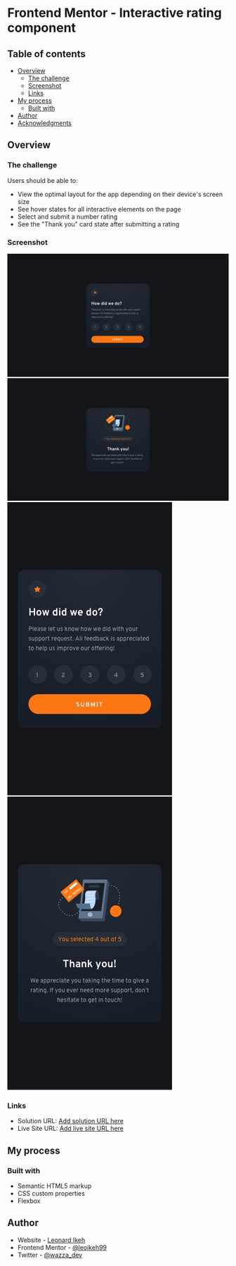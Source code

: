 # Frontend Mentor - Interactive rating component

## Table of contents

- [Overview](#overview)
  - [The challenge](#the-challenge)
  - [Screenshot](#screenshot)
  - [Links](#links)
- [My process](#my-process)
  - [Built with](#built-with)
- [Author](#author)
- [Acknowledgments](#acknowledgments)

## Overview

### The challenge

Users should be able to:

- View the optimal layout for the app depending on their device's screen size
- See hover states for all interactive elements on the page
- Select and submit a number rating
- See the "Thank you" card state after submitting a rating

### Screenshot

![desktop](./design/desktop-design.jpg)
![desktop](./design/desktop-thank-you-state.jpg)
![mobile](./design/mobile-design.jpg)
![mobile](./design/mobile-thank-you-state.jpg)

### Links

- Solution URL: [Add solution URL here](https://www.frontendmentor.io/solutions/interactive-rating-component-using-html-css-and-javascript-DiCoCokcYC)
- Live Site URL: [Add live site URL here](https://melodic-gnome-69ea48.netlify.app/)

## My process

### Built with

- Semantic HTML5 markup
- CSS custom properties
- Flexbox

## Author

- Website - [Leonard Ikeh](https://leonardikeh.netlify.app/)
- Frontend Mentor - [@leoikeh99](https://www.frontendmentor.io/profile/leoikeh99)
- Twitter - [@wazza_dev](https://www.twitter.com/wazza_dev)
